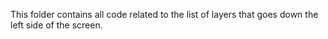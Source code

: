 This folder contains all code related to the list of layers that goes down the left side of the screen.
